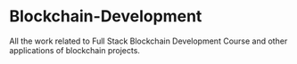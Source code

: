 # Blockchain-Development
All the work related to Full Stack Blockchain Development Course and other applications of blockchain projects.
